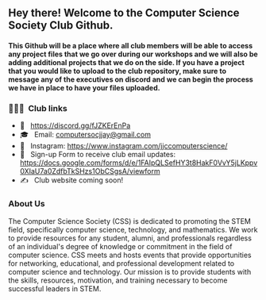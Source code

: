 <h2> Hey there! Welcome to the Computer Science Society Club Github.</h2>

<h4> This Github will be a place where all club members will be able to access any project files that we go over during our workshops and we will also be adding additional projects that we do on the side. If you have a project that you would like to upload to the club repository, make sure to message any of the executives on discord and we can begin the process we have in place to have your files uploaded. 

<h3> 👨🏻‍💻 &nbsp;Club links </h3>

- 🤔 &nbsp; https://discord.gg/fJZKErEnPa
- 🎓 &nbsp; Email: computersocjjay@gmail.com
- 💼 &nbsp; Instagram: https://www.instagram.com/jjccomputerscience/
- 🌱 &nbsp; Sign-up Form to receive club email updates: https://docs.google.com/forms/d/e/1FAIpQLSefHY3t8HakF0VvY5jLKppv0XIaU7a0ZdfbTkSHzs1ObCSgsA/viewform
- ✍️ &nbsp; Club website coming soon!
  
<h3> About Us </h3>

The Computer Science Society (CSS) is dedicated to promoting the STEM field, specifically computer science, technology, and mathematics. We work to provide resources for any student, alumni, and professionals regardless of an individual's degree of knowledge or commitment in the field of computer science. CSS meets and hosts events that provide opportunities for networking, educational, and professional development related to computer science and technology. Our mission is to provide students with the skills, resources, motivation, and training necessary to become successful leaders in STEM.</h3>
